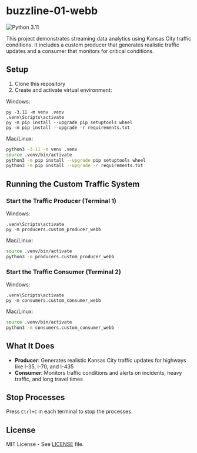 # buzzline-01-webb

![Python 3.11](https://img.shields.io/badge/Python-3.11-blue?logo=python&logoColor=white)

This project demonstrates streaming data analytics using Kansas City traffic conditions. 
It includes a custom producer that generates realistic traffic updates and a consumer that monitors for critical conditions.

## Setup

1. Clone this repository
2. Create and activate virtual environment:

Windows:
```shell
py -3.11 -m venv .venv
.venv\Scripts\activate
py -m pip install --upgrade pip setuptools wheel
py -m pip install --upgrade -r requirements.txt
```

Mac/Linux:
```zsh
python3 -3.11 -m venv .venv
source .venv/bin/activate
python3 -m pip install --upgrade pip setuptools wheel
python3 -m pip install --upgrade -r requirements.txt
```

## Running the Custom Traffic System

### Start the Traffic Producer (Terminal 1)

Windows:
```shell
.venv\Scripts\activate
py -m producers.custom_producer_webb
```

Mac/Linux:
```zsh
source .venv/bin/activate
python3 -m producers.custom_producer_webb
```

### Start the Traffic Consumer (Terminal 2)

Windows:
```shell
.venv\Scripts\activate
py -m consumers.custom_consumer_webb
```

Mac/Linux:
```zsh
source .venv/bin/activate
python3 -m consumers.custom_consumer_webb
```

## What It Does

- **Producer**: Generates realistic Kansas City traffic updates for highways like I-35, I-70, and I-435
- **Consumer**: Monitors traffic conditions and alerts on incidents, heavy traffic, and long travel times

## Stop Processes

Press `Ctrl+C` in each terminal to stop the processes.

## License

MIT License - See [LICENSE](LICENSE.txt) file.